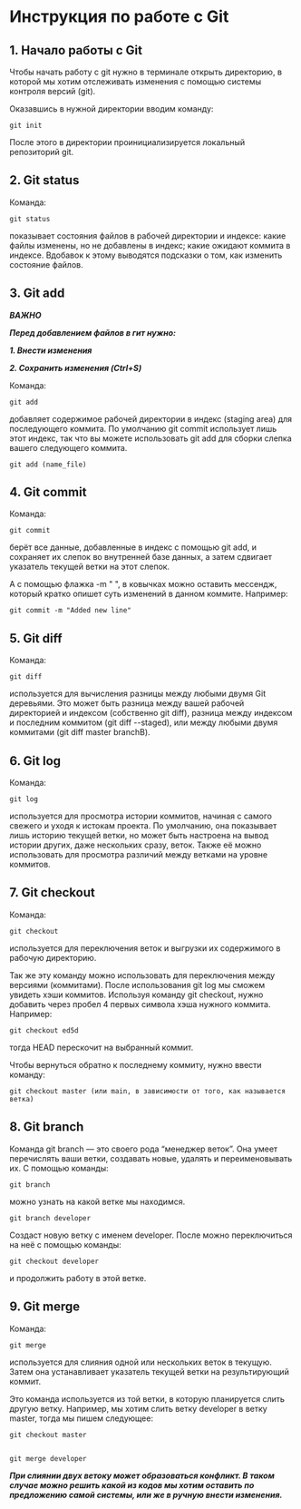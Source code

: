 # Инструкция по работе с Git

## 1. Начало работы с Git
Чтобы начать работу с git нужно в терминале открыть директорию, в которой мы хотим отслеживать изменения с помощью системы контроля версий (git).

Оказавшись в нужной директории вводим команду:
    
    git init

После этого в директории проинициализируется локальный репозиторий git.

## 2. Git status

Команда:
    
    git status 

показывает состояния файлов в рабочей директории и индексе: какие файлы изменены, но не добавлены в индекс; какие ожидают коммита в индексе. Вдобавок к этому выводятся подсказки о том, как изменить состояние файлов.

## 3. Git add

_**ВАЖНО**_

_**Перед добавлением файлов в гит нужно:**_

_**1. Внести изменения**_

_**2. Сохранить изменения (Ctrl+S)**_


Команда:
    
    git add 

добавляет содержимое рабочей директории в индекс (staging area) для последующего коммита. По умолчанию git commit использует лишь этот индекс, так что вы можете использовать git add для сборки слепка вашего следующего коммита.

    git add (name_file)

## 4. Git commit

Команда:
    
    git commit 

берёт все данные, добавленные в индекс с помощью git add, и сохраняет их слепок во внутренней базе данных, а затем сдвигает указатель текущей ветки на этот слепок.

А с помощью флажка -m " ", в ковычках можно оставить мессендж, который кратко опишет суть изменений в данном коммите. Например: 
    
    git commit -m "Added new line"

## 5. Git diff

Команда:
    
    git diff 

используется для вычисления разницы между любыми двумя Git деревьями. Это может быть разница между вашей рабочей директорией и индексом (собственно git diff), разница между индексом и последним коммитом (git diff --staged), или между любыми двумя коммитами (git diff master branchB).

## 6. Git log

Команда:
    
    git log 

используется для просмотра истории коммитов, начиная с самого свежего и уходя к истокам проекта. По умолчанию, она показывает лишь историю текущей ветки, но может быть настроена на вывод истории других, даже нескольких сразу, веток. Также её можно использовать для просмотра различий между ветками на уровне коммитов.

## 7. Git checkout

Команда:
    
    git checkout 

используется для переключения веток и выгрузки их содержимого в рабочую директорию.

Так же эту команду можно использовать для переключения между версиями (коммитами). После использования git log мы сможем увидеть хэши коммитов. Используя команду git checkout, нужно добавить через пробел 4 первых символа хэша нужного коммита. Например:
    
    git checkout ed5d

тогда HEAD перескочит на выбранный коммит.

Чтобы вернуться обратно к последнему коммиту, нужно ввести команду:
    
    git checkout master (или main, в зависимости от того, как называется ветка)

## 8. Git branch

Команда git branch — это своего рода “менеджер веток”. Она умеет перечислять ваши ветки, создавать новые, удалять и переименовывать их.
С помощью команды:
    
    git branch
 
можно узнать на какой ветке мы находимся.

    git branch developer

Создаст новую ветку с именем developer.
После можно переключиться на неё с помощью команды:
    
    git checkout developer

и продолжить работу в этой ветке.

## 9. Git merge

Команда:

    git merge 

используется для слияния одной или нескольких веток в текущую. Затем она устанавливает указатель текущей ветки на результирующий коммит.

Это команда используется из той ветки, в которую планируется слить другую ветку. Например, мы хотим слить ветку developer в ветку master, тогда мы пишем следующее:
    
    git checkout master

    
    git merge developer

_**При слиянии двух ветоку может образоваться конфликт. В таком случае можно решить какой из кодов мы хотим оставить по предложению самой системы, или же в ручную внести изменения.**_

